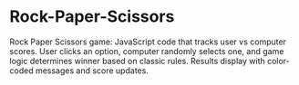 # Rock-Paper-Scissors
Rock Paper Scissors game: JavaScript code that tracks user vs computer scores. User clicks an option, computer randomly selects one, and game logic determines winner based on classic rules. Results display with color-coded messages and score updates.
